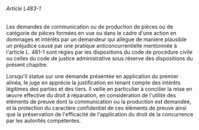 ###### Article L483-1

Les demandes de communication ou de production de pièces ou de catégorie de pièces formées en vue ou dans le cadre d'une action en dommages et intérêts par un demandeur qui allègue de manière plausible un préjudice causé par une pratique anticoncurrentielle mentionnée à l'article L. 481-1 sont régies par les dispositions du code de procédure civile ou celles du code de justice administrative sous réserve des dispositions du présent chapitre.

Lorsqu'il statue sur une demande présentée en application du premier alinéa, le juge en apprécie la justification en tenant compte des intérêts légitimes des parties et des tiers. Il veille en particulier à concilier la mise en œuvre effective du droit à réparation, en considération de l'utilité des éléments de preuve dont la communication ou la production est demandée, et la protection du caractère confidentiel de ces éléments de preuve ainsi que la préservation de l'efficacité de l'application du droit de la concurrence par les autorités compétentes.

